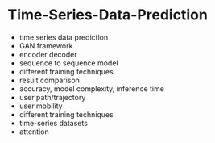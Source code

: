 # Time-Series-Data-Prediction                 
- time series data prediction               
- GAN framework            
- encoder decoder       
- sequence to sequence model  
- different training techniques  
- result comparison 
- accuracy, model complexity, inference time 
- user path/trajectory 
- user mobility 
- different training techniques 
- time-series datasets 
- attention 
  
